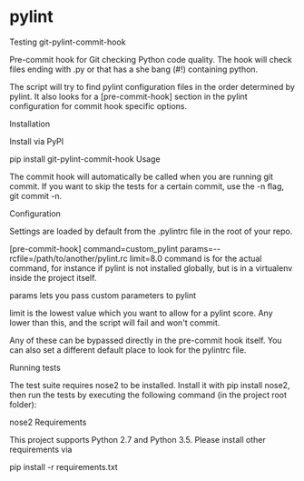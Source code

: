 # pylint
Testing git-pylint-commit-hook


Pre-commit hook for Git checking Python code quality. The hook will check files ending with .py or that has a she bang (#!) containing python.

The script will try to find pylint configuration files in the order determined by pylint. It also looks for a [pre-commit-hook] section in the pylint configuration for commit hook specific options.

Installation

Install via PyPI

pip install git-pylint-commit-hook
Usage

The commit hook will automatically be called when you are running git commit. If you want to skip the tests for a certain commit, use the -n flag, git commit -n.

Configuration

Settings are loaded by default from the .pylintrc file in the root of your repo.

[pre-commit-hook]
command=custom_pylint
params=--rcfile=/path/to/another/pylint.rc
limit=8.0
command is for the actual command, for instance if pylint is not installed globally, but is in a virtualenv inside the project itself.

params lets you pass custom parameters to pylint

limit is the lowest value which you want to allow for a pylint score. Any lower than this, and the script will fail and won't commit.

Any of these can be bypassed directly in the pre-commit hook itself. You can also set a different default place to look for the pylintrc file.

Running tests

The test suite requires nose2 to be installed. Install it with pip install nose2, then run the tests by executing the following command (in the project root folder):

nose2
Requirements

This project supports Python 2.7 and Python 3.5. Please install other requirements via

pip install -r requirements.txt
